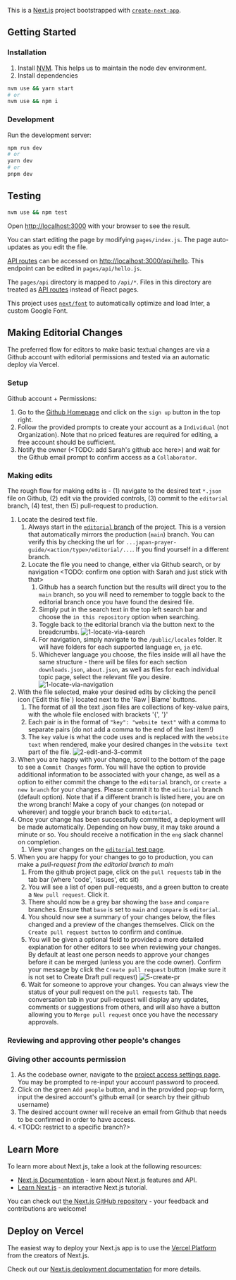 This is a [Next.js](https://nextjs.org/) project bootstrapped with [`create-next-app`](https://github.com/vercel/next.js/tree/canary/packages/create-next-app).

## Getting Started

### Installation

1. Install [NVM](https://github.com/nvm-sh/nvm).  This helps us to maintain the node dev environment.
2. Install dependencies

```bash
nvm use && yarn start
# or
nvm use && npm i
```

### Development

Run the development server:

```bash
npm run dev
# or
yarn dev
# or
pnpm dev
```


## Testing

```bash
nvm use && npm test
```

Open [http://localhost:3000](http://localhost:3000) with your browser to see the result.

You can start editing the page by modifying `pages/index.js`. The page auto-updates as you edit the file.

[API routes](https://nextjs.org/docs/api-routes/introduction) can be accessed on [http://localhost:3000/api/hello](http://localhost:3000/api/hello). This endpoint can be edited in `pages/api/hello.js`.

The `pages/api` directory is mapped to `/api/*`. Files in this directory are treated as [API routes](https://nextjs.org/docs/api-routes/introduction) instead of React pages.

This project uses [`next/font`](https://nextjs.org/docs/basic-features/font-optimization) to automatically optimize and load Inter, a custom Google Font.

## Making Editorial Changes

The preferred flow for editors to make basic textual changes are via a Github account with editorial permissions and tested via an automatic deploy via Vercel.

### Setup
Github account + Permissions:
1. Go to the [Github Homepage](https://github.com/) and click on the `sign up` button in the top right.
2. Follow the provided prompts to create your account as a `Individual` (not Organization). Note that no priced features are required for editing, a free account should be sufficient.
3. Notify the owner (<TODO: add Sarah's github acc here>) and wait for the Github email prompt to confirm access as a `Collaborator`.

### Making edits
The rough flow for making edits is - (1) navigate to the desired text `*.json` file on Github, (2) edit via the provided controls, (3) commit to the `editorial` branch, (4) test, then (5) pull-request to production.

1. Locate the desired text file.
    1. Always start in the [`editorial` branch](https://github.com/wliu080/japan-prayer-guide/tree/editorial) of the project. This is a version that automatically mirrors the production (`main`) branch. You can verify this by checking the url for `...japan-prayer-guide/<action/type>/editorial/...`. If you find yourself in a different branch. 
    2. Locate the file you need to change, either via Github search, or by navigation <TODO: confirm one option with Sarah and just stick with that>
        1. Github has a search function but the results will direct you to the `main` branch, so you will need to remember to toggle back to the editorial branch once you have found the desired file.
        2. Simply put in the search text in the top left search bar and choose the `in this repository` option when searching.
        3. Toggle back to the editorial branch via the button next to the breadcrumbs.
![1-locate-via-search](https://user-images.githubusercontent.com/8304496/221731096-b8eab71a-0982-4608-a651-fd48028db927.gif)
        4. For navigation, simply navigate to the `/public/locales` folder. It will have folders for each supported language `en`, `ja` etc.
        5. Whichever language you choose, the files inside will all have the same structure - there will be files for each section `downloads.json`, `about.json`, as well as files for each individual topic page, select the relevant file you desire.
![1-locate-via-navigation](https://user-images.githubusercontent.com/8304496/221730916-4034fe6d-44ee-4956-a537-9a7062f2099c.gif)
2. With the file selected, make your desired edits by clicking the pencil icon ('Edit this file`) located next to the 'Raw | Blame' buttons.
    1. The format of all the text .json files are collections of key-value pairs, with the whole file enclosed with brackets '{', '}'
    2. Each pair is in the format of `"key": "website text"` with a comma to separate pairs (do not add a comma to the end of the last item!)
    3. The `key` value is what the code uses and is replaced with the `website text` when rendered, make your desired changes in the `website text` part of the file.
![2-edit-and-3-commit](https://user-images.githubusercontent.com/8304496/221731625-08d09584-a18e-4684-b495-ab40ffa7809a.gif)
3. When you are happy with your change, scroll to the bottom of the page to see a `Commit Changes` form. You will have the option to provide additional information to be associated with your change, as well as a option to either commit the change to the `editorial` branch, or `create a new branch` for your changes. Please commit it to the `editorial` branch (default option). Note that if a different branch is listed here, you are on the wrong branch! Make a copy of your changes (on notepad or wherever) and toggle your branch back to `editorial`.
4. Once your change has been successfully committed, a deployment will be made automatically. Depending on how busy, it may take around a minute or so. You should receive a notification in the `eng` slack channel on completion.
    1. View your changes on the [`editorial` test page](https://japan-prayer-guide-git-editorial-wliu080.vercel.app/).
5. When you are happy for your changes to go to production, you can make a *pull-request from the editorial branch to main*
    1. From the github project page, click on the `pull requests` tab in the tab bar (where 'code', 'issues', etc sit)
    2. You will see a list of open pull-requests, and a green button to create a `New pull request`. Click it.
    3. There should now be a grey bar showing the `base` and `compare` branches. Ensure that `base` is set to `main` and `compare` is `editorial`.
    4. You should now see a summary of your changes below, the files changed and a preview of the changes themselves. Click on the `Create pull request button` to confirm and continue.
    5. You will be given a optional field to provided a more detailed explanation for other editors to see when reviewing your changes. By default at least one person needs to approve your changes before it can be merged (unless you are the code owner). Confirm your message by click the `Create pull request` button (make sure it is not set to Create Draft pull request)
![5-create-pr](https://user-images.githubusercontent.com/8304496/221732894-a30645d6-f01e-4a2f-892b-0a75ca70837e.gif)
    6. Wait for someone to approve your changes. You can always view the status of your pull request on the `pull requests` tab. The conversation tab in your pull-request will display any updates, comments or suggestions from others, and will also have a button allowing you to `Merge pull request` once you have the necessary approvals. 

### Reviewing and approving other people's changes

### Giving other accounts permission
1. As the codebase owner, navigate to the [project access settings page](https://github.com/wliu080/japan-prayer-guide/settings/access). You may be prompted to re-input your account password to proceed.
2. Click on the green `Add people` button, and in the provided pop-up form, input the desired account's github email (or search by their github username)
3. The desired account owner will receive an email from Github that needs to be confirmed in order to have access.
4. <TODO: restrict to a specific branch?>

## Learn More

To learn more about Next.js, take a look at the following resources:

- [Next.js Documentation](https://nextjs.org/docs) - learn about Next.js features and API.
- [Learn Next.js](https://nextjs.org/learn) - an interactive Next.js tutorial.

You can check out [the Next.js GitHub repository](https://github.com/vercel/next.js/) - your feedback and contributions are welcome!

## Deploy on Vercel

The easiest way to deploy your Next.js app is to use the [Vercel Platform](https://vercel.com/new?utm_medium=default-template&filter=next.js&utm_source=create-next-app&utm_campaign=create-next-app-readme) from the creators of Next.js.

Check out our [Next.js deployment documentation](https://nextjs.org/docs/deployment) for more details.
